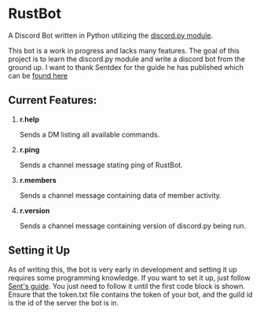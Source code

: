 # RustBot
A Discord Bot written in Python utilizing the [discord.py module](https://discordpy.readthedocs.io/en/latest/).

This bot is a work in progress and lacks many features. The goal of this project is to learn the discord.py module and
write a discord bot from the ground up. I want to thank Sentdex for the guide he has published which can be [found here](https://pythonprogramming.net/discordpy-basic-bot-tutorial-introduction/)

## Current Features:

1. **r.help**

   Sends a DM listing all available commands.
   
2. **r.ping**

   Sends a channel message stating ping of RustBot.

3. **r.members**

   Sends a channel message containing data of member activity.

4. **r.version**

   Sends a channel message containing version of discord.py being run.

## Setting it Up

As of writing this, the bot is very early in development and setting it up requires some programming knowledge. If you want to set it up, just follow [Sent's guide](https://pythonprogramming.net/discordpy-basic-bot-tutorial-introduction/). You just need to follow it until the first code block is shown. Ensure that the token.txt file contains the token of your bot, and the guild id
is the id of the server the bot is in.
